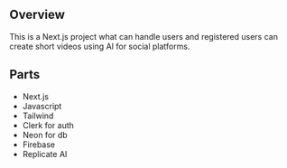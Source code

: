 ## Overview

This is a Next.js project what can handle users and registered users can create short videos using AI for social platforms.

## Parts

* Next.js
* Javascript
* Tailwind
* Clerk for auth
* Neon for db
* Firebase
* Replicate AI
